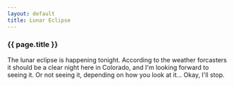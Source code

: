 ```yaml
---
layout: default
title: Lunar Eclipse
---
```


### {{ page.title }}
The lunar eclipse is happening tonight.  According to the weather forcasters it should be a clear night here in Colorado, and I'm looking forward to seeing it.  Or not seeing it, depending on how you look at it...  Okay, I'll stop.
